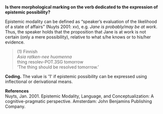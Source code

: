 **Is there morphological marking on the verb dedicated to the expression of epistemic possibility?** 

Epistemic modality can be defined as “speaker’s evaluation of the likelihood of a state of affairs” (Nuyts 2001: xv), e.g. *Jane is probably/may be at work*. Thus, the speaker holds that the proposition that Jane is at work is not certain (only a mere possibility), relative to what s/he knows or to his/her evidence.

>(1) Finnish<br/>
>*Asia  ratken-nee  huomenna*<br/>
>thing resolev-POT.3SG tomorrow<br/>
>‘The thing should be resolved tomorrow.’ 

**Coding.** The value is '1' if epistemic possibility can be expressed using inflectional or derivational means.

**References**<br/>
Nuyts, Jan. 2001. Epistemic Modality, Language, and Conceptualization: A cognitive-pragmatic perspective. Amsterdam: John Benjamins Publishing Company.
